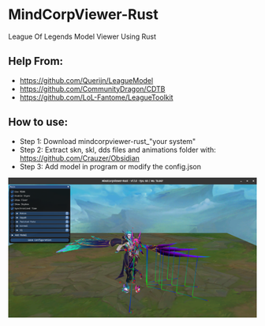 # MindCorpViewer-Rust
League Of Legends Model Viewer Using Rust

## Help From:
* https://github.com/Querijn/LeagueModel
* https://github.com/CommunityDragon/CDTB
* https://github.com/LoL-Fantome/LeagueToolkit

## How to use: 
* Step 1: Download mindcorpviewer-rust_"your system"
* Step 2: Extract skn, skl, dds files and animations folder with: https://github.com/Crauzer/Obsidian
* Step 3: Add model in program or modify the config.json

![alt text](MindCorpViewer-Rust_image.png)
